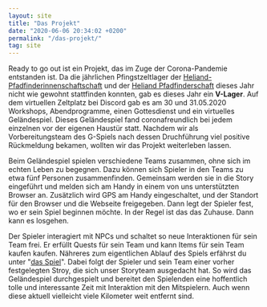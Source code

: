 ```yaml
---
layout: site
title: "Das Projekt"
date: "2020-06-06 20:34:02 +0200"
permalink: "/das-projekt/"
tag: site
---
```


Ready to go out ist ein Projekt, das im Zuge der Corona-Pandemie entstanden ist.
Da die jährlichen Pfingstzeltlager der
[Heliand-Pfadfinderinnenschaftschaft](https://heliand-pfadfinderinnenschaft.de) und
der [Heliand Pfadfinderschaft](https://heliand-pfadfinderschaft.de) dieses Jahr
nicht wie gewohnt stattfinden konnten, gab es dieses Jahr ein __V-Lager__.
Auf dem virtuellen Zeltplatz bei Discord gab es am 30 und 31.05.2020 Workshops,
Abendprogramme, einen Gottesdienst und ein virtuelles Geländespiel. Dieses
Geländespiel fand coronafreundlich bei jedem einzelnen vor der eigenen Haustür
statt. Nachdem wir als Vorbereitungsteam des G-Spiels nach dessen Druchführung
viel positive Rückmeldung bekamen, wollten wir das Projekt weiterleben lassen.

Beim Geländespiel spielen verschiedene Teams zusammen, ohne sich im echten Leben
zu begegnen. Dazu können sich Spieler in den Teams zu etwa fünf Personen zusammenfinden.
Gemeinsam werden sie in die Story eingeführt und melden sich am Handy in einem
von uns unterstützten Browser an. Zusätzlich wird GPS am Handy eingeschaltet, und der
Standort für den Browser und die Webseite freigegeben. Dann legt der Spieler fest, wo er
sein Spiel beginnen möchte. In der Regel ist das das Zuhause. Dann kann es losgehen.

Der Spieler interagiert mit NPCs und schaltet so neue Interaktionen für sein Team frei.
Er erfüllt Quests für sein Team und kann Items für sein Team kaufen kaufen.
Nähreres zum eigentlichen Ablauf des Spiels erfährst du unter "[das Spiel](/das-spiel/)".
Dabei folgt der Spieler und sein Team einer vorher festgelegten Stroy, die sich unser
Storyteam ausgedacht hat. So wird das Geländespiel durchgespielt und bereitet den Spielenden
eine hoffentlich tolle und interessante Zeit mit Interaktion mit den Mitspielern.
Auch wenn diese aktuell vielleicht viele Kilometer weit entfernt sind.
